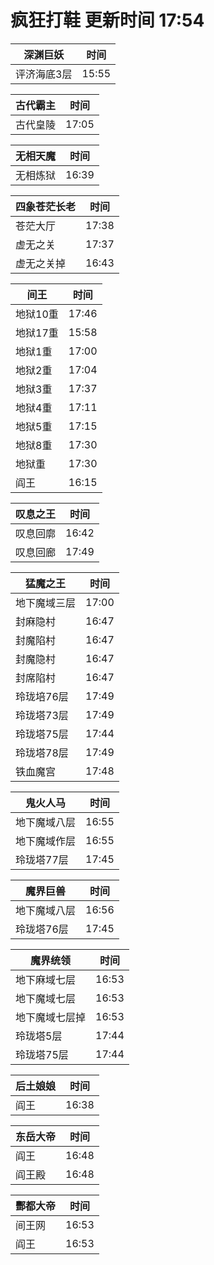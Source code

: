 # 疯狂打鞋 更新时间 17:54

| 深渊巨妖   | 时间    |
|--------|-------|
| 评济海底3层 | 15:55 |

| 古代霸主   | 时间    |
|--------|-------|
| 古代皇陵 | 17:05 |

| 无相天魔   | 时间    |
|--------|-------|
| 无相炼狱 | 16:39 |

| 四象苍茫长老   | 时间    |
|--------|-------|
| 苍茫大厅 | 17:38 |
| 虚无之关 | 17:37 |
| 虚无之关掉 | 16:43 |

| 间王   | 时间    |
|--------|-------|
| 地狱10重 | 17:46 |
| 地狱17重 | 15:58 |
| 地狱1重 | 17:00 |
| 地狱2重 | 17:04 |
| 地狱3重 | 17:37 |
| 地狱4重 | 17:11 |
| 地狱5重 | 17:15 |
| 地狱8重 | 17:30 |
| 地狱重 | 17:30 |
| 阎王 | 16:15 |

| 叹息之王   | 时间    |
|--------|-------|
| 叹息回廓 | 16:42 |
| 叹息回廊 | 17:49 |

| 猛魔之王   | 时间    |
|--------|-------|
| 地下魔域三层 | 17:00 |
| 封麻隐村 | 16:47 |
| 封魔陷村 | 16:47 |
| 封魔隐村 | 16:47 |
| 封席陷村 | 16:47 |
| 玲珑培76层 | 17:49 |
| 玲珑塔73层 | 17:49 |
| 玲珑塔75层 | 17:44 |
| 玲珑塔78层 | 17:49 |
| 铁血魔宫 | 17:48 |

| 鬼火人马   | 时间    |
|--------|-------|
| 地下魔域八层 | 16:55 |
| 地下魔域作层 | 16:55 |
| 玲珑塔77层 | 17:45 |

| 魔界巨兽   | 时间    |
|--------|-------|
| 地下魔域八层 | 16:56 |
| 玲珑塔76层 | 17:45 |

| 魔界统领   | 时间    |
|--------|-------|
| 地下麻域七层 | 16:53 |
| 地下魔域七层 | 16:53 |
| 地下魔域七层掉 | 16:53 |
| 玲珑塔5层 | 17:44 |
| 玲珑塔75层 | 17:44 |

| 后土娘娘   | 时间    |
|--------|-------|
| 阎王 | 16:38 |

| 东岳大帝   | 时间    |
|--------|-------|
| 阎王 | 16:48 |
| 阎王殿 | 16:48 |

| 酆都大帝   | 时间    |
|--------|-------|
| 间王网 | 16:53 |
| 阎王 | 16:53 |